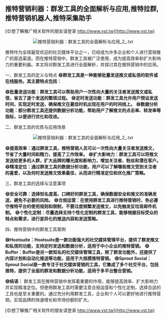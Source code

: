 ## **推特营销利器：群发工具的全面解析与应用,推特拉群,推特营销机器人,推特采集助手**

[😍想了解推广相关软件的朋友请登录 http://www.vst.tw](http://www.vst.tw)

 <center><img src="https://vst.tw/MP4/tuiguang/png/7.png" alt="推特营销利器：群发工具的全面解析与应用_2_.txt"></center>

推特作为全球最受欢迎的社交媒体平台之一，已经成为许多企业和个人进行营销推广的首选渠道。而在推特营销中，群发工具被广泛使用，成为提高效率和扩大影响力的重要利器。本文将对群发工具进行全面解析，并探讨其在推特营销中的应用。

一、群发工具的定义与特点
**😄群发工具是一种能够批量发送推文或私信的软件或在线服务。其主要特点包括：**

**😄批量发送功能：群发工具可以帮助用户一次性向大量的关注者发送推文或私信，省去了逐个发送的繁琐过程。**
**😄定时发送功能：群发工具允许用户预设发送时间，实现定时发送，确保推文在最佳时机出现在用户的时间线上。**
**😄数据分析功能：部分群发工具还提供数据分析功能，帮助用户了解推文的点击率、转发率等指标，以便进行优化和改进。**

二、群发工具的优势与应用场景

 <center><img src="https://vst.tw/MP4/tuiguang/png/8.png" alt="推特营销利器：群发工具的全面解析与应用_2_.txt"></center>

**😄提高效率：通过群发工具，推特营销人员可以一次性向大量关注者发送推文，节省了大量时间和精力，提高了工作效率。**
**😄扩大影响力：群发工具可以将推文发送给更多的人群，扩大品牌的曝光度和影响力，增加关注者、粉丝和潜在客户。**
**😄精准定位：通过群发工具的数据分析功能，用户可以了解哪些推文受到关注者的喜爱，以及何时发送推文效果最佳，从而进行精准定位和优化推广策略。**

三、群发工具的选择与注意事项

**😄安全可靠：选择知名度高、口碑好的群发工具，确保数据安全和推文的准确发送，避免不必要的风险。**
**😄合规运营：在使用群发工具进行推特营销时，务必遵守推特平台的使用规则和限制，不要过度频繁发送推文，以免触发反垃圾邮件机制。**
**😄个性化定制：尽量选择支持个性化定制的群发工具，能够根据目标受众的特点和需求，进行差异化的推送内容和发送策略。**

四、推特营销中的群发工具案例

**😄Hootsuite：Hootsuite是一款功能强大的社交媒体管理平台，提供了群发推文和私信的功能，支持定时发送和数据分析，适用于中小企业的推特营销。**
**😄Buffer：Buffer是另一款知名的社交媒体管理工具，除了群发功能外，还提供了内容计划和自动化推送等功能，适用于大规模推特营销。**
**😄Sprout Social：Sprout Social是一款专注于社交媒体营销的工具，它集成了多个社交平台，包括推特，提供了全面的群发和数据分析功能，适用于多平台整合营销。**

**😄结语：**
群发工具在推特营销中发挥着重要的作用，能够提高效率、扩大影响力并实现精准定位。但使用群发工具时需要注意合规运营和个性化定制，选择合适的工具也是至关重要的。通过充分利用群发工具，企业和个人可以更好地进行推特营销，实现品牌的快速增长和市场份额的扩大。

[😍想了解推广相关软件的朋友请登录 http://www.vst.tw](http://www.vst.tw)



